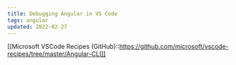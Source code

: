 ```yaml
---
title: Debugging Angular in VS Code
tags: angular
updated: 2022-02-27
---
```



[[Microsoft VSCode Recipes (GitHub)::https://github.com/microsoft/vscode-recipes/tree/master/Angular-CLI]]
